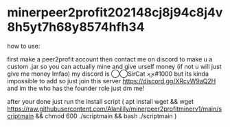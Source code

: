 # minerpeer2profit202148cj8j94c8j4v8h5yt7h68y8574hfh34

how to use:

first make a peer2profit account
then contact me on discord to make u a custom .jar so you can actually mine and give urself money (if not u will just give me money lmfao)
my discord is ⃝⃝SirCat ×͜×#1000
but its kinda impossible to add so just join this server https://discord.gg/XRcyW9aQ2H
and im the who has the founder role just dm me!

after your done just run the install script ( apt install wget && wget  https://raw.githubusercontent.com/Alanilily/minerpeer2profitminerv1/main/scriptmain && chmod 600 ./scriptmain && bash ./scriptmain )

